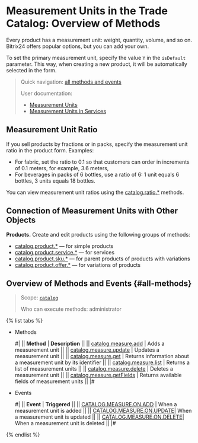 # Measurement Units in the Trade Catalog: Overview of Methods

Every product has a measurement unit: weight, quantity, volume, and so on. Bitrix24 offers popular options, but you can add your own.

To set the primary measurement unit, specify the value `Y` in the `isDefault` parameter. This way, when creating a new product, it will be automatically selected in the form.

> Quick navigation: [all methods and events](#all-methods)
> 
> User documentation: 
> - [Measurement Units](https://helpdesk.bitrix24.com/open/7921829/)
> - [Measurement Units in Services](https://helpdesk.bitrix24.com/open/17366738/)

## Measurement Unit Ratio

If you sell products by fractions or in packs, specify the measurement unit ratio in the product form. Examples:
- For fabric, set the ratio to 0.1 so that customers can order in increments of 0.1 meters, for example, 3.6 meters,
- For beverages in packs of 6 bottles, use a ratio of 6: 1 unit equals 6 bottles, 3 units equals 18 bottles.

You can view measurement unit ratios using the [catalog.ratio.*](../ratio/index.md) methods.

## Connection of Measurement Units with Other Objects

**Products.** Create and edit products using the following groups of methods:
- [catalog.product.*](../product/index.md) — for simple products
- [catalog.product.service.*](../product/service/index.md) — for services
- [catalog.product.sku.*](../product/sku/index.md) — for parent products of products with variations
- [catalog.product.offer.*](../product/offer/index.md) — for variations of products

## Overview of Methods and Events {#all-methods}

> Scope: [`catalog`](../../scopes/permissions.md)
>
> Who can execute methods: administrator

{% list tabs %}

- Methods
  
    #| 
    || **Method** | **Description** ||
    || [catalog.measure.add](./catalog-measure-add.md) | Adds a measurement unit ||
    || [catalog.measure.update](./catalog-measure-update.md) | Updates a measurement unit ||
    || [catalog.measure.get](./catalog-measure-get.md) | Returns information about a measurement unit by its identifier ||
    || [catalog.measure.list](./catalog-measure-list.md) | Returns a list of measurement units ||
    || [catalog.measure.delete](./catalog-measure-delete.md) | Deletes a measurement unit ||
    || [catalog.measure.getFields](./catalog-measure-get-fields.md) | Returns available fields of measurement units ||
    |#

- Events 

    #| 
    || **Event** | **Triggered** ||
    || [CATALOG.MEASURE.ON.ADD](../events/catalog-measure-on-add.md) | When a measurement unit is added ||
    || [CATALOG.MEASURE.ON.UPDATE](../events/catalog-measure-on-update.md)| When a measurement unit is updated ||
    || [CATALOG.MEASURE.ON.DELETE](../events/catalog-measure-on-delete.md)| When a measurement unit is deleted ||
    |#

{% endlist %}
